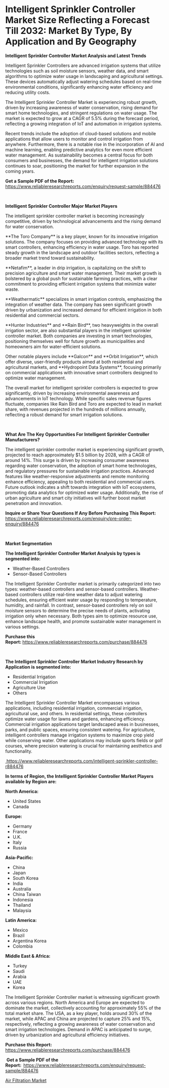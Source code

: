 <p><h1>Intelligent Sprinkler Controller Market Size Reflecting a Forecast Till 2032: Market By Type, By Application and By Geography</h1></p><p><strong>Intelligent Sprinkler Controller Market Analysis and Latest Trends</strong></p>
<p><p>Intelligent Sprinkler Controllers are advanced irrigation systems that utilize technologies such as soil moisture sensors, weather data, and smart algorithms to optimize water usage in landscaping and agricultural settings. These devices automatically adjust watering schedules based on real-time environmental conditions, significantly enhancing water efficiency and reducing utility costs.</p><p>The Intelligent Sprinkler Controller Market is experiencing robust growth, driven by increasing awareness of water conservation, rising demand for smart home technologies, and stringent regulations on water usage. The market is expected to grow at a CAGR of 5.5% during the forecast period, reflecting a growing integration of IoT and automation in irrigation systems. </p><p>Recent trends include the adoption of cloud-based solutions and mobile applications that allow users to monitor and control irrigation from anywhere. Furthermore, there is a notable rise in the incorporation of AI and machine learning, enabling predictive analytics for even more efficient water management. As sustainability becomes a central focus for both consumers and businesses, the demand for intelligent irrigation solutions continues to soar, positioning the market for further expansion in the coming years.</p></p>
<p><strong>Get a Sample PDF of the Report:&nbsp;</strong> <a href="https://www.reliableresearchreports.com/enquiry/request-sample/884476?utm_campaign=2380&utm_medium=2&utm_source=Github&utm_content=ia&utm_term=18022025&utm_id=intelligent-sprinkler-controller">https://www.reliableresearchreports.com/enquiry/request-sample/884476</a></p>
<p>&nbsp;</p>
<p><strong>Intelligent Sprinkler Controller Major Market Players</strong></p>
<p><p>The intelligent sprinkler controller market is becoming increasingly competitive, driven by technological advancements and the rising demand for water conservation.</p><p>**The Toro Company** is a key player, known for its innovative irrigation solutions. The company focuses on providing advanced technology with its smart controllers, enhancing efficiency in water usage. Toro has reported steady growth in the landscape and outdoor facilities sectors, reflecting a broader market trend toward sustainability.</p><p>**Netafim**, a leader in drip irrigation, is capitalizing on the shift to precision agriculture and smart water management. Their market growth is bolstered by a global push for sustainable farming practices, with a clear commitment to providing efficient irrigation systems that minimize water waste.</p><p>**Weathermatic** specializes in smart irrigation controls, emphasizing the integration of weather data. The company has seen significant growth driven by urbanization and increased demand for efficient irrigation in both residential and commercial sectors.</p><p>**Hunter Industries** and **Rain Bird**, two heavyweights in the overall irrigation sector, are also substantial players in the intelligent sprinkler controller market. Both companies are investing in smart technologies, positioning themselves well for future growth as municipalities and homeowners aim for water-efficient solutions.</p><p>Other notable players include **Galcon** and **Orbit Irrigation**, which offer diverse, user-friendly products aimed at both residential and agricultural markets, and **Hydropoint Data Systems**, focusing primarily on commercial applications with innovative smart controllers designed to optimize water management.</p><p>The overall market for intelligent sprinkler controllers is expected to grow significantly, driven by increasing environmental awareness and advancements in IoT technology. While specific sales revenue figures fluctuate, companies like Rain Bird and Toro are expected to lead in market share, with revenues projected in the hundreds of millions annually, reflecting a robust demand for smart irrigation solutions.</p></p>
<p>&nbsp;</p>
<p><strong>What Are The Key Opportunities For Intelligent Sprinkler Controller Manufacturers?</strong></p>
<p><p>The intelligent sprinkler controller market is experiencing significant growth, projected to reach approximately $1.5 billion by 2028, with a CAGR of around 14%. This surge is driven by increasing consumer awareness regarding water conservation, the adoption of smart home technologies, and regulatory pressures for sustainable irrigation practices. Advanced features like weather-responsive adjustments and remote monitoring enhance efficiency, appealing to both residential and commercial users. Future outlook indicates a shift towards integration with IoT ecosystems, promoting data analytics for optimized water usage. Additionally, the rise of urban agriculture and smart city initiatives will further boost market penetration and innovation.</p></p>
<p><strong>Inquire or Share Your Questions If Any Before Purchasing This Report:</strong> <a href="https://www.reliableresearchreports.com/enquiry/pre-order-enquiry/884476?utm_campaign=2380&utm_medium=2&utm_source=Github&utm_content=ia&utm_term=18022025&utm_id=intelligent-sprinkler-controller">https://www.reliableresearchreports.com/enquiry/pre-order-enquiry/884476</a></p>
<p>&nbsp;</p>
<p><strong>Market Segmentation</strong></p>
<p><strong>The Intelligent Sprinkler Controller Market Analysis by types is segmented into:</strong></p>
<p><ul><li>Weather-Based Controllers</li><li>Sensor-Based Controllers</li></ul></p>
<p><p>The Intelligent Sprinkler Controller market is primarily categorized into two types: weather-based controllers and sensor-based controllers. Weather-based controllers utilize real-time weather data to adjust watering schedules, ensuring efficient water usage by responding to temperature, humidity, and rainfall. In contrast, sensor-based controllers rely on soil moisture sensors to determine the precise needs of plants, activating irrigation only when necessary. Both types aim to optimize resource use, enhance landscape health, and promote sustainable water management in various settings.</p></p>
<p><strong>Purchase this Report:&nbsp;</strong><a href="https://www.reliableresearchreports.com/purchase/884476?utm_campaign=2380&utm_medium=2&utm_source=Github&utm_content=ia&utm_term=18022025&utm_id=intelligent-sprinkler-controller">https://www.reliableresearchreports.com/purchase/884476</a></p>
<p>&nbsp;</p>
<p><strong>The Intelligent Sprinkler Controller Market Industry Research by Application is segmented into:</strong></p>
<p><ul><li>Residential Irrigation</li><li>Commercial Irrigation</li><li>Agriculture Use</li><li>Others</li></ul></p>
<p><p>The Intelligent Sprinkler Controller Market encompasses various applications, including residential irrigation, commercial irrigation, agricultural use, and others. In residential settings, these controllers optimize water usage for lawns and gardens, enhancing efficiency. Commercial irrigation applications target landscaped areas in businesses, parks, and public spaces, ensuring consistent watering. For agriculture, intelligent controllers manage irrigation systems to maximize crop yield while conserving water. Other applications may include sports fields or golf courses, where precision watering is crucial for maintaining aesthetics and functionality.</p></p>
<p><a href="https://www.reliableresearchreports.com/intelligent-sprinkler-controller-r884476?utm_campaign=2380&utm_medium=2&utm_source=Github&utm_content=ia&utm_term=18022025&utm_id=intelligent-sprinkler-controller">&nbsp;https://www.reliableresearchreports.com/intelligent-sprinkler-controller-r884476</a></p>
<p><strong>In terms of Region, the Intelligent Sprinkler Controller Market Players available by Region are:</strong></p>
<p>
    <p> <strong> North America: </strong>
        <ul>
            <li>United States</li>
            <li>Canada</li>
        </ul>
        </p> 
    <p> <strong> Europe: </strong>
        <ul>
            <li>Germany</li>
            <li>France</li>
            <li>U.K.</li>
            <li>Italy</li>
            <li>Russia</li>
        </ul>
        </p> 
    <p> <strong> Asia-Pacific: </strong>
        <ul>
            <li>China</li>
            <li>Japan</li>
            <li>South Korea</li>
            <li>India</li>
            <li>Australia</li>
            <li>China Taiwan</li>
            <li>Indonesia</li>
            <li>Thailand</li>
            <li>Malaysia</li>
        </ul>
        </p> 
    <p> <strong> Latin America: </strong>
        <ul>
            <li>Mexico</li>
            <li>Brazil</li>
            <li>Argentina Korea</li>
            <li>Colombia</li>
        </ul>
        </p> 
    <p> <strong> Middle East & Africa: </strong>
        <ul>
            <li>Turkey</li>
            <li>Saudi</li>
            <li>Arabia</li>
            <li>UAE</li>
            <li>Korea</li>
        </ul>
    </p>
    </p>
<p><p>The Intelligent Sprinkler Controller market is witnessing significant growth across various regions. North America and Europe are expected to dominate the market, collectively accounting for approximately 55% of the total market share. The USA, as a key player, holds around 30% of the market, while APAC and China are projected to capture 25% and 15%, respectively, reflecting a growing awareness of water conservation and smart irrigation technologies. Demand in APAC is anticipated to surge, driven by urbanization and agricultural efficiency initiatives.</p></p>
<p><strong>Purchase this Report: </strong><a href="https://www.reliableresearchreports.com/purchase/884476?utm_campaign=2380&utm_medium=2&utm_source=Github&utm_content=ia&utm_term=18022025&utm_id=intelligent-sprinkler-controller">https://www.reliableresearchreports.com/purchase/884476</a></p>
<p>&nbsp;<strong>Get a Sample PDF of the Report:&nbsp;&nbsp;</strong><a href="https://www.reliableresearchreports.com/enquiry/request-sample/884476?utm_campaign=2380&utm_medium=2&utm_source=Github&utm_content=ia&utm_term=18022025&utm_id=intelligent-sprinkler-controller">https://www.reliableresearchreports.com/enquiry/request-sample/884476</a></p>
<p><strong></strong></p>
<p><p><a href="https://github.com/dolorespeddico90/Market-Research-Report-List-1/blob/main/air-filtration-market.md?utm_campaign=2380&utm_medium=2&utm_source=Github&utm_content=ia&utm_term=18022025&utm_id=intelligent-sprinkler-controller">Air Filtration Market</a></p></p>